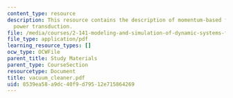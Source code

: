 ```yaml
---
content_type: resource
description: This resource contains the description of momentum-based fluid-mechanical
  power transduction.
file: /media/courses/2-141-modeling-and-simulation-of-dynamic-systems-fall-2006/8539ea58a9dc40f9d79512e715864269_vacuum_cleaner.pdf
file_type: application/pdf
learning_resource_types: []
ocw_type: OCWFile
parent_title: Study Materials
parent_type: CourseSection
resourcetype: Document
title: vacuum_cleaner.pdf
uid: 8539ea58-a9dc-40f9-d795-12e715864269
---
```

